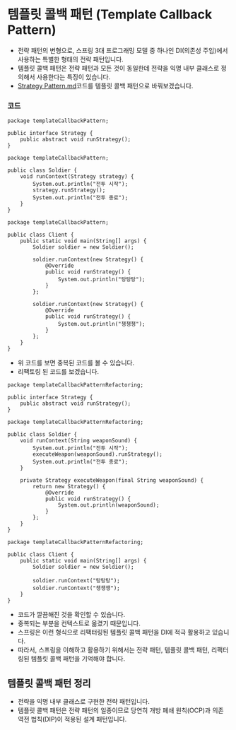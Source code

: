 # 템플릿 콜백 패턴 (Template Callback Pattern)
* 전략 패턴의 변형으로, 스프링 3대 프로그래밍 모델 중 하나인 DI(의존성 주입)에서 사용하는 특별한 형태의 전략 패턴입니다.
* 템플릿 콜백 패턴은 전략 패턴과 모든 것이 동일한데 전략을 익명 내부 클래스로 정의해서 사용한다는 특징이 있습니다.
* [Strategy Pattern.md](/DesignPattern/Strategy%20Pattern.md)코드를 템플릿 콜백 패턴으로 바꿔보겠습니다.

### 코드
```
package templateCallbackPattern;

public interface Strategy {
    public abstract void runStrategy();
}
```
```
package templateCallbackPattern;

public class Soldier {
    void runContext(Strategy strategy) {
        System.out.println("전투 시작");
        strategy.runStrategy();
        System.out.println("전투 종료");
    }
}
```
```
package templateCallbackPattern;

public class Client {
    public static void main(String[] args) {
        Soldier soldier = new Soldier();
        
        soldier.runContext(new Strategy() {
            @Override
            public void runStrategy() {
                System.out.println("탕탕탕");
            }
        };
        
        soldier.runContext(new Strategy() {
            @Override
            public void runStrategy() {
                System.out.println("챙챙챙");
            }
        };
    }
}
```
* 위 코드를 보면 중복된 코드를 볼 수 있습니다.
* 리팩토링 된 코드를 보겠습니다.
```
package templateCallbackPatternRefactoring;

public interface Strategy {
    public abstract void runStrategy();
}
```
```
package templateCallbackPatternRefactoring;

public class Soldier {
    void runContext(String weaponSound) {
        System.out.println("전투 시작");
        executeWeapon(weaponSound).runStrategy();
        System.out.println("전투 종료");
    }
    
    private Strategy executeWeapon(final String weaponSound) {
        return new Strategy() {
            @Override
            public void runStrategy() {
                System.out.println(weaponSound);
            }
        };
    }
}
```
```
package templateCallbackPatternRefactoring;

public class Client {
    public static void main(String[] args) {
        Soldier soldier = new Soldier();
        
        soldier.runContext("탕탕탕");
        soldier.runContext("챙챙챙");
    }
}
```
* 코드가 깔끔해진 것을 확인할 수 있습니다.
* 중복되는 부분을 컨텍스트로 옮겼기 때문입니다.
* 스프링은 이런 형식으로 리팩터링된 템플릿 콜백 패턴을 DI에 적극 활용하고 있습니다.
* 따라서, 스프링을 이해하고 활용하기 위해서는 전략 패턴, 템플릿 콜백 패턴, 리팩터링된 템플릿 콜백 패턴을 기억해야 합니다.

## 템플릿 콜백 패턴 정리
* 전략을 익명 내부 클래스로 구현한 전략 패턴입니다.
* 템플릿 콜백 패턴은 전략 패턴의 일종이므로 당연히 개방 폐쇄 원칙(OCP)과 의존 역전 법칙(DIP)이 적용된 설계 패턴입니다.
